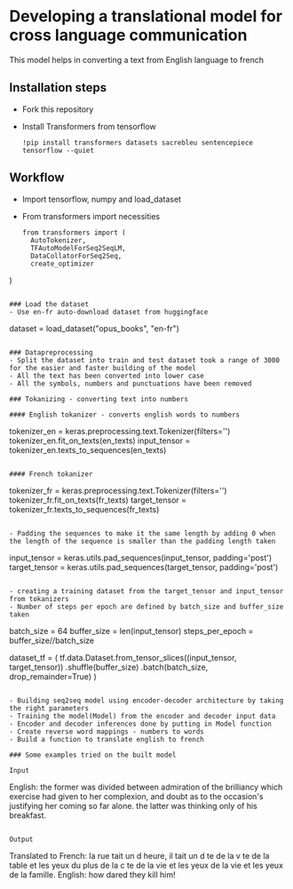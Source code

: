 # Developing a translational model for cross language communication
This model helps in converting a text from English language to french

## Installation steps
- Fork this repository
- Install Transformers from tensorflow

  ```
  !pip install transformers datasets sacrebleu sentencepiece tensorflow --quiet
  ```
## Workflow
- Import tensorflow, numpy and load_dataset
- From transformers import necessities

  ```
  from transformers import (
    AutoTokenizer,
    TFAutoModelForSeq2SeqLM,
    DataCollatorForSeq2Seq,
    create_optimizer
)
```

### Load the dataset
- Use en-fr auto-download dataset from huggingface

```
dataset = load_dataset("opus_books", "en-fr")
```

### Datapreprocessing
- Split the dataset into train and test dataset took a range of 3000 for the easier and faster building of the model
- All the text has been converted into lower case
- All the symbols, numbers and punctuations have been removed

### Tokanizing - converting text into numbers

#### English tokanizer - converts english words to numbers

```
tokenizer_en = keras.preprocessing.text.Tokenizer(filters='')
tokenizer_en.fit_on_texts(en_texts)
input_tensor = tokenizer_en.texts_to_sequences(en_texts)
```

#### French tokanizer

```
tokenizer_fr = keras.preprocessing.text.Tokenizer(filters='')
tokenizer_fr.fit_on_texts(fr_texts)
target_tensor = tokenizer_fr.texts_to_sequences(fr_texts)
```

- Padding the sequences to make it the same length by adding 0 when the length of the sequence is smaller than the padding length taken
```
input_tensor = keras.utils.pad_sequences(input_tensor, padding='post')
target_tensor = keras.utils.pad_sequences(target_tensor, padding='post')
```

- creating a training dataset from the target_tensor and input_tensor from tokanizers
- Number of steps per epoch are defined by batch_size and buffer_size taken

```
batch_size = 64
buffer_size = len(input_tensor)
steps_per_epoch = buffer_size//batch_size

dataset_tf = (
    tf.data.Dataset.from_tensor_slices((input_tensor, target_tensor))
    .shuffle(buffer_size)
    .batch(batch_size, drop_remainder=True)
)
```

- Building seq2seq model using encoder-decoder architecture by taking the right parameters
- Training the model(Model) from the encoder and decoder input data
- Encoder and decoder inferences done by putting in Model function
- Create reverse word mappings - numbers to words
- Build a function to translate english to french

### Some examples tried on the built model

Input

```
English: the former was divided between admiration of the brilliancy which exercise
had given to her complexion, and doubt as to the occasion's justifying her coming so far alone.
the latter was thinking only of his breakfast.
```

Output

```
Translated to French: la rue tait un d heure, il tait un d te de la v te de la table et les 
yeux du plus de la c te de la vie et les yeux de la vie et les yeux de la famille.
English: how dared they kill him!
```
